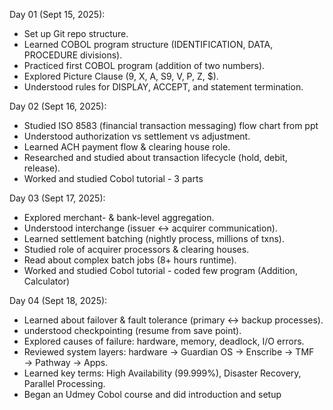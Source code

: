 Day 01 (Sept 15, 2025):
- Set up Git repo structure.
- Learned COBOL program structure (IDENTIFICATION, DATA, PROCEDURE divisions).
- Practiced first COBOL program (addition of two numbers).
- Explored Picture Clause (9, X, A, S9, V, P, Z, $).
- Understood rules for DISPLAY, ACCEPT, and statement termination.

Day 02 (Sept 16, 2025):
- Studied ISO 8583 (financial transaction messaging) flow chart from ppt
- Understood authorization vs settlement vs adjustment.
- Learned ACH payment flow & clearing house role.
- Researched and studied about transaction lifecycle (hold, debit, release).
- Worked and studied Cobol tutorial - 3 parts 

Day 03 (Sept 17, 2025):
- Explored merchant- & bank-level aggregation.
- Understood interchange (issuer ↔ acquirer communication).
- Learned settlement batching (nightly process, millions of txns).
- Studied role of acquirer processors & clearing houses.
- Read about complex batch jobs (8+ hours runtime).
- Worked and studied Cobol tutorial - coded few program (Addition, Calculator)

Day 04 (Sept 18, 2025):
- Learned about failover & fault tolerance (primary ↔ backup processes).
- understood checkpointing (resume from save point).
- Explored causes of failure: hardware, memory, deadlock, I/O errors.
- Reviewed system layers: hardware → Guardian OS → Enscribe → TMF → Pathway → Apps.
- Learned key terms: High Availability (99.999%), Disaster Recovery, Parallel Processing.
- Began an Udmey Cobol course and did introduction and setup